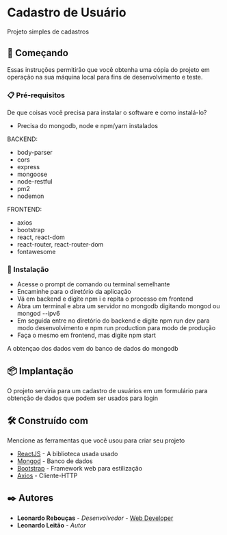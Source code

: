 # Cadastro de Usuário

Projeto simples de cadastros

## 🚀 Começando

Essas instruções permitirão que você obtenha uma cópia do projeto em operação na sua máquina local para fins de desenvolvimento e teste.


### 📋 Pré-requisitos

De que coisas você precisa para instalar o software e como instalá-lo?

- Precisa do mongodb, node e npm/yarn instalados

BACKEND:
- body-parser
- cors
- express
- mongoose
- node-restful
- pm2
- nodemon

FRONTEND:
- axios
- bootstrap
- react, react-dom
- react-router, react-router-dom
- fontawesome

### 🔧 Instalação

- Acesse o prompt de comando ou terminal semelhante
- Encaminhe para o diretório da aplicação
- Vá em backend e digite npm i e repita o processo em frontend
- Abra um terminal e abra um servidor no mongodb digitando mongod ou mongod --ipv6
- Em seguida entre no diretório do backend e digite npm run dev para modo desenvolvimento e npm run production para modo de produção
- Faça o mesmo em frontend, mas digite npm start

A obtençao dos dados vem do banco de dados do mongodb

## 📦 Implantação

O projeto serviria para um cadastro de usuários em um formulário para obtenção de dados que podem ser usados para login

## 🛠️ Construído com

Mencione as ferramentas que você usou para criar seu projeto

* [ReactJS](https://reactjs.org/) - A biblioteca usada usado
* [Mongod](https://www.mongodb.com/docs/) -  Banco de dados
* [Bootstrap](https://getbootstrap.com/) - Framework web para estilização
* [Axios](https://axios-http.com/ptbr/docs/intro) - Cliente-HTTP

## ✒️ Autores

* **Leonardo Rebouças** - *Desenvolvedor* - [Web Developer](https://github.com/leoreboucas)
* **Leonardo Leitão** - *Autor*
